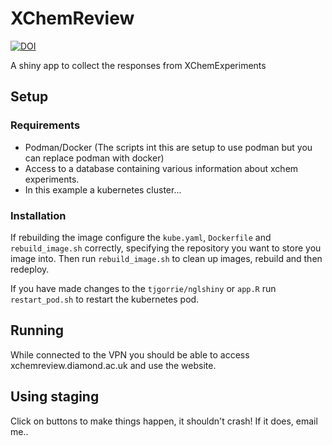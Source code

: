 # XChemReview

[![DOI](https://zenodo.org/badge/258452381.svg)](https://zenodo.org/badge/latestdoi/258452381)

A shiny app to collect the responses from XChemExperiments

## Setup
### Requirements
* Podman/Docker (The scripts int this are setup to use podman but you can replace podman with docker)
* Access to a database containing various information about xchem experiments.
* In this example a kubernetes cluster...

### Installation
If rebuilding the image configure the `kube.yaml`, `Dockerfile` and `rebuild_image.sh` correctly, specifying the repository you want to store you image into. Then run `rebuild_image.sh` to clean up images, rebuild and then redeploy.

If you have made changes to the `tjgorrie/nglshiny` or `app.R` run `restart_pod.sh` to restart the kubernetes pod.

## Running
While connected to the VPN you should be able to access xchemreview.diamond.ac.uk and use the website.

## Using staging
Click on buttons to make things happen, it shouldn't crash! If it does, email me..

